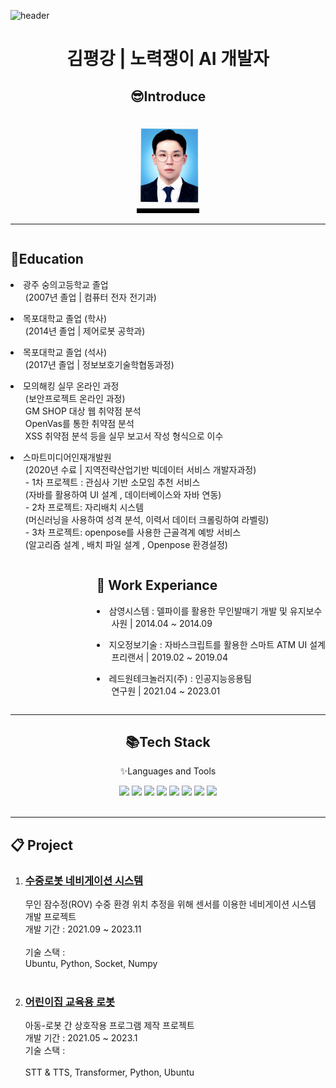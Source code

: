 
![header](https://capsule-render.vercel.app/api?type=waving&color=auto&height=300&section=header&text=PeaceKim%20World!&fontSize=90)
<div align="center">
    <h1 class="notion-title"> 김평강 | 노력쟁이 AI 개발자</h1>
</div>
<div align="center">
    <h2>😎Introduce</h2>
    <br>    
    <img src="photo/pyeong.jpg">
</div>
<hr>
<div style = "overflow:hidden;height:100%">
    <div style="float:left">
        <h2>🏫Education</h2>
            <li> 광주 숭의고등학교 졸업<br>
                <ul> (2007년 졸업 | 컴퓨터 전자 전기과)</ul>
            </li>
            <li> 목포대학교 졸업 (학사)
                <ul> (2014년 졸업 | 제어로봇 공학과)</ul>
            </li>
            <li> 목포대학교 졸업 (석사)
                <ul> (2017년 졸업 | 정보보호기술학협동과정)</ul>
            </li>
            <li> 모의해킹 실무 온라인 과정 
                <ul> (보안프로젝트 온라인 과정)<br>
                    GM SHOP 대상 웹 취약점 분석<br>
                    OpenVas를 통한 취약점 분석<br>
                    XSS 취약점 분석 등을 실무 보고서 작성 형식으로 이수<br>
                </ul>
            </li>    
            <li> 스마트미디어인재개발원
                <ul> (2020년 수료 | 지역전략산업기반 빅데이터 서비스 개발자과정)<br>
                    - 1차 프로젝트 :  관심사 기반 소모임 추천 서비스<br>
                    (자바를 활용하여 UI 설계 , 데이터베이스와 자바 연동)<br>
                    - 2차 프로젝트: 자리배치 시스템<br> 
                    (머신러닝을 사용하여 성격 분석, 이력서 데이터 크롤링하여 라벨링)<br>
                    - 3차 프로젝트: openpose를 사용한 근골격계 예방 서비스<br>
                (알고리즘 설계 , 배치 파일 설계 , Openpose 환경설정)
                </ul>
            </li>
    </div>        
    <div style="float:right">            
        <h2>💼 Work Experiance </h2>
            <li> 삼영시스템 : 델파이를 활용한 무인발매기 개발 및 유지보수
                <ul> 사원 | 2014.04 ~ 2014.09<br></ul>
            </li>
            <li> 지오정보기술 : 자바스크립트를 활용한 스마트 ATM UI 설계
                <ul> 프리랜서 | 2019.02 ~ 2019.04<br></ul>
            </li>
            <li> 레드원테크놀러지(주) : 인공지능응용팀 
                <ul> 연구원 | 2021.04 ~ 2023.01<br></ul>
            </li>        
    </div>            
</div>

<hr>     
<div align = "center">
    <h2>📚Tech Stack</h2>
    <p>✨Languages and Tools </p>
    <img src="https://img.shields.io/badge/python-purple?style=flat&logo=Python&logoColor=white"/>
    <img src="https://img.shields.io/badge/GitHub-181717?style=flat&logo=GitHub&logoColor=white" />
    <img src="https://img.shields.io/badge/Visual%20Studio%20Code-007ACC?style=flat&logo=VisualStudioCode&logoColor=white" />
    <img src="https://img.shields.io/badge/Visual%20Studio-5C2D91?style=flat&logo=VisualStudioCode&logoColor=white" />
    <img src="https://img.shields.io/badge/PyQt-41CD52?style=flat&logo=Qt&logoColor=white" />
    <img src="https://img.shields.io/badge/Anaconda-44A833?style=flat&logo=Anaconda&logoColor=white" />
    <img src="https://img.shields.io/badge/NumPy-013243?style=flat&logo=NumPy&logoColor=white" />
    <img src="https://img.shields.io/badge/Pandas-150458?style=flat&logo=Pandas&logoColor=white" />
</div>
<br>
<hr>
<div>
    <h2>📋 Project</h2>
    <ol>
        <li><a href=""> <h3>수중로봇 네비게이션 시스템</h3></a>
            무인 잠수정(ROV) 수중 환경 위치 추정을 위해 센서를 이용한 네비게이션 시스템 개발 프로젝트<br>
            개발 기간 : 2021.09 ~ 2023.11<br>
            <br>
            기술 스택 :<br>
            Ubuntu, Python, Socket, Numpy        
        </li>
        <br>
        <li><a href=""> <h3>어린이집 교육용 로봇 </h3></a>
            아동-로봇 간 상호작용 프로그램 제작 프로젝트<br>
            개발 기간 : 2021.05 ~ 2023.1 <br>
            기술 스택 :<br>
            <br>
            STT & TTS, Transformer, Python, Ubuntu</ul>
        </li>    
    </ol>
</div>






<!-- 
    <li>프로젝트 명 : 수중 로봇 네비게이션 시스템<br>
        <ul> 
            - 담당 역할 : DVL, FOG, Depth, Altimeter 데이터를 활용한 시각화 및 위치추정, 좌표 계산 프로그램<br>
            - 기술 스택 : Ubuntu, Python, Socket, Numpy<br>
            - 업무 기간 : 2021.09 ~ 2022.11 <br>
            - 상세 내용 : <br>
            <ul>
                - 무인잠수정(ROV)의 수중 환경 위치 추정을 위해 센서를 이용한 네비게이션 시스템 개발 프로젝트로, 센서 데이터 통신 및 ROV 위치 추정, 시각화를 담당<br>
                - 도분초 좌표계 코드를 사용중인 프로그램의 형식에 맞게 변경하는 코드를 작성하여 네비게이션 프로그램에 출력해주는 프로그램을 제작<br>
                - socket통신 코드를 작성하여 로봇 및 센서 간의 올바른 통신이 이루어 지는 지 체크하는 코드를 작성<br>
                - GPS 데이터를 받아와 센서로 데이터를 전송하는 코드 작성을 담당<br>
            </ul>
        </ul>
    </il>
    <li>프로젝트 명 : 어린이집 교육용 로봇<br>
        <ul> 
            - 주요 업무 : 백엔드 및 실무 담당자<br>
            - 담당 역할 : 로봇간 상호작용 프로그램 제작, QnA 생성 프로그램 제작, Corpus 제작, 실무 담당자<br>
            - 업무 기간 : 2021.05 ~ 2023.1 <br>
            - 상세 내용 : <br>
            <ul>
                - STT & TTS를 활용한 로봇 간 상호작용 프로그램 작성 , Transformer 모델을 활용한 QnA 생성, 질문 생성을 위한 Corpus 프로그램 제작 등을 담당 및 실무 담당자로서 프로젝트를 주도<br>
                - 어린이 대화를 위한 Corpus 제작을 위해 어린이 데이터를 수집하는 Crawling 코드를 작성하여 어린이 데이터를 수집<br> 
-->



<!--
**pk3313/pk3313** is a ✨ _special_ ✨ repository because its `README.md` (this file) appears on your GitHub profile.

Here are some ideas to get you started:

- 🔭 I’m currently working on ...
- 🌱 I’m currently learning ...
- 👯 I’m looking to collaborate on ...
- 🤔 I’m looking for help with ...
- 💬 Ask me about ...
- 📫 How to reach me: ...
- 😄 Pronouns: ...
- ⚡ Fun fact: ...
-->

